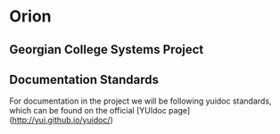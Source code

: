 # Orion
Georgian College Systems Project
----
## Documentation Standards
For documentation in the project we will be following yuidoc standards, which can be found on the official [YUIdoc page] (http://yui.github.io/yuidoc/)
